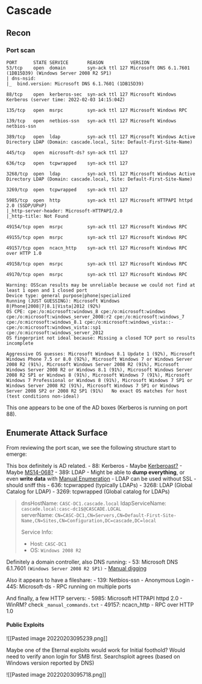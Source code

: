# Cascade

## Recon

### Port scan

```text
PORT      STATE SERVICE       REASON          VERSION                                                                                                                        53/tcp    open  domain        syn-ack ttl 127 Microsoft DNS 6.1.7601 (1DB15D39) (Windows Server 2008 R2 SP1)                                                                 | dns-nsid:                                                                                                                                                                  |_  bind.version: Microsoft DNS 6.1.7601 (1DB15D39)                                                                                                                          

88/tcp    open  kerberos-sec  syn-ack ttl 127 Microsoft Windows Kerberos (server time: 2022-02-03 14:15:04Z)                                                                 

135/tcp   open  msrpc         syn-ack ttl 127 Microsoft Windows RPC                                                                                                          

139/tcp   open  netbios-ssn   syn-ack ttl 127 Microsoft Windows netbios-ssn                                                                                                  

389/tcp   open  ldap          syn-ack ttl 127 Microsoft Windows Active Directory LDAP (Domain: cascade.local, Site: Default-First-Site-Name)                                 

445/tcp   open  microsoft-ds? syn-ack ttl 127                                                                                                                                

636/tcp   open  tcpwrapped    syn-ack ttl 127                                                                                                                                

3268/tcp  open  ldap          syn-ack ttl 127 Microsoft Windows Active Directory LDAP (Domain: cascade.local, Site: Default-First-Site-Name)                                 

3269/tcp  open  tcpwrapped    syn-ack ttl 127                                                                                                                                

5985/tcp  open  http          syn-ack ttl 127 Microsoft HTTPAPI httpd 2.0 (SSDP/UPnP)                                                                                        |_http-server-header: Microsoft-HTTPAPI/2.0                                                                                                                                  |_http-title: Not Found                                                                                                                                                      

49154/tcp open  msrpc         syn-ack ttl 127 Microsoft Windows RPC                                                                                                          

49155/tcp open  msrpc         syn-ack ttl 127 Microsoft Windows RPC                                                                                                          

49157/tcp open  ncacn_http    syn-ack ttl 127 Microsoft Windows RPC over HTTP 1.0                                                                                            

49158/tcp open  msrpc         syn-ack ttl 127 Microsoft Windows RPC                                                                                                          

49170/tcp open  msrpc         syn-ack ttl 127 Microsoft Windows RPC                                                                                                          

Warning: OSScan results may be unreliable because we could not find at least 1 open and 1 closed port                                                                        Device type: general purpose|phone|specialized                                                                                                                               Running (JUST GUESSING): Microsoft Windows 8|Phone|2008|7|8.1|Vista|2012 (92%)                                                                                               OS CPE: cpe:/o:microsoft:windows_8 cpe:/o:microsoft:windows cpe:/o:microsoft:windows_server_2008:r2 cpe:/o:microsoft:windows_7 cpe:/o:microsoft:windows_8.1 cpe:/o:microsoft:windows_vista::- cpe:/o:microsoft:windows_vista::sp1 cpe:/o:microsoft:windows_server_2012                                                                                    OS fingerprint not ideal because: Missing a closed TCP port so results incomplete                                                                                            

Aggressive OS guesses: Microsoft Windows 8.1 Update 1 (92%), Microsoft Windows Phone 7.5 or 8.0 (92%), Microsoft Windows 7 or Windows Server 2008 R2 (91%), Microsoft Windows Server 2008 R2 (91%), Microsoft Windows Server 2008 R2 or Windows 8.1 (91%), Microsoft Windows Server 2008 R2 SP1 or Windows 8 (91%), Microsoft Windows 7 (91%), Microsoft Windows 7 Professional or Windows 8 (91%), Microsoft Windows 7 SP1 or Windows Server 2008 R2 (91%), Microsoft Windows 7 SP1 or Windows Server 2008 SP2 or 2008 R2 SP1 (91%)   No exact OS matches for host (test conditions non-ideal)
```


This one appears to be one of the AD boxes (Kerberos is running on port 88).

## Enumerate Attack Surface
From reviewing the port scan, we see the following structure start to emerge:

This box definitely is AD related.
	- 88: Kerberos
		- Maybe [Kerberoast?](https://book.hacktricks.xyz/windows/active-directory-methodology/kerberoast)
		- Maybe [MS14-068?](https://book.hacktricks.xyz/pentesting/pentesting-kerberos-88#ms14-068)
	- 389: LDAP
		- Might be able to **dump everything**, or even **write data** with [Manual Enumeration](https://book.hacktricks.xyz/pentesting/pentesting-ldap#basic-enumeration)
		- LDAP can be used without SSL - should sniff this 
	- 636: tcpwrapped (typically LDAPs)
	- 3268: LDAP (Global Catalog for LDAP)
	- 3269: tcpwrapped (Global catalog for LDAPs)
	
> dnsHostName: `CASC-DC1.cascade.local`
> ldapServiceName: `cascade.local:casc-dc1$@CASCADE.LOCAL`      
> serverName: `CN=CASC-DC1,CN=Servers,CN=Default-First-Site-Name,CN=Sites,CN=Configuration,DC=cascade,DC=local`
> 
> Service Info: 
> - Host: `CASC-DC1`
> - OS: `Windows 2008 R2`
	

Definitely a domain controller, also DNS running:
	- 53: Microsoft DNS 6.1.7601 `(Windows Server 2008 R2 SP1)`
		- [Manual digging](https://book.hacktricks.xyz/pentesting/pentesting-dns#active-directory-servers)
		
Also it appears to have a fileshare:
	- 139: Netbios-ssn
		- Anonymous Login
	- 445: Microsoft-ds
	- RPC running on multiple ports
	
And finally, a few HTTP servers:
	- 5985: Microsoft HTTPAPI httpd 2.0
		- WinRM? check `_manual_commands.txt`
	- 49157: ncacn_http - RPC over HTTP 1.0
	
#### Public Exploits

![[Pasted image 20220203095239.png]]

Maybe one of the Eternal exploits would work for Initial foothold? Would need to verify anon login for SMB first. Searchsploit agrees (based on Windows version reported by DNS)

![[Pasted image 20220203095718.png]]



